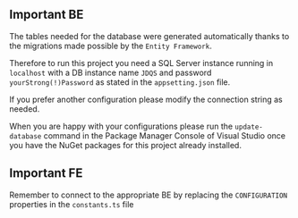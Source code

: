 ## Important BE

The tables needed for the database were generated automatically thanks to the migrations made possible by the `Entity Framework`.

Therefore to run this project you need a SQL Server instance running in `localhost` with a DB instance name `JDQS` and password `yourStrong(!)Password` as stated in the `appsetting.json` file. 

If you prefer another configuration please modify the connection string as needed.

When you are happy with your configurations please run the `update-database` command in the Package Manager Console of Visual Studio once you have the NuGet packages for this project already installed.

## Important FE

Remember to connect to the appropriate BE by replacing the `CONFIGURATION` properties in the `constants.ts` file

